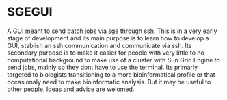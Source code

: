 # SGEGUI
A GUI meant to send batch jobs via sge through ssh.
This is in a very early stage of development and its main purpose is to learn how to develop a GUI, stablish an ssh communication and communicate via ssh.
Its secondary purpose is to make it easier for people with very little to no computational background to make use of a cluster with Sun Grid Engine to send jobs, mainly so they dont have to use the terminal.
Its primarly targeted to biologists transitioning to a more bioinformatical profile or that occasionaly need to make bioinformatic analysis. But it may be useful to other people.
Ideas and advice are welomed.
